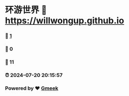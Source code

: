 # 环游世界 :link: https://willwongup.github.io 
### :page_facing_up: [1](https://willwongup.github.io/tag.html) 
### :speech_balloon: 0 
### :hibiscus: 11 
### :alarm_clock: 2024-07-20 20:15:57 
### Powered by :heart: [Gmeek](https://github.com/Meekdai/Gmeek)
